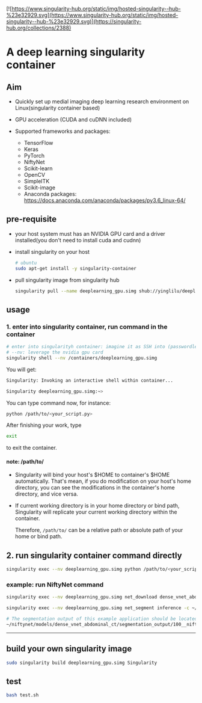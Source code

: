 
[![https://www.singularity-hub.org/static/img/hosted-singularity--hub-%23e32929.svg](https://www.singularity-hub.org/static/img/hosted-singularity--hub-%23e32929.svg)](https://singularity-hub.org/collections/2388)


# A deep learning singularity container

## Aim

- Quickly set up medial imaging deep learning research environment on Linux(singularity container based)
- GPU acceleration (CUDA and cuDNN included)
- Supported frameworks and packages:

    - TensorFlow
    - Keras
    - PyTorch
    - NiftyNet
    - Scikit-learn
    - OpenCV
    - SimpleITK
    - Scikit-image
    - Anaconda packages: https://docs.anaconda.com/anaconda/packages/py3.6_linux-64/


## pre-requisite

- your host system must has an NVIDIA GPU card and a driver installed(you don't need to install cuda and cudnn)

- install singularity on your host

    ```bash
    # ubuntu
    sudo apt-get install -y singularity-container
    ```

- pull singularity image from singularity hub

    ```bash
    singularity pull --name deeplearning_gpu.simg shub://yinglilu/deeplearning_gpu_singularity:1.0.0
    ```

## usage

### 1. enter into singularity container, run command in the container

```bash
# enter into singularityh container: imagine it as SSH into (passwordless) another machine
# --nv: leverage the nvidia gpu card
singularity shell --nv /containers/deeplearning_gpu.simg
```

You will get:

```bash
Singularity: Invoking an interactive shell within container...

Singularity deeplearning_gpu.simg:~>
```

You can type command now, for instance:

```bash
python /path/to/<your_script.py>
```

After finishing your work, type

```bash
exit
```

to exit the container.

#### note: /path/to/

- Singularity will bind your host's $HOME to container's $HOME automatically. That's mean, if you do modification on your host's home directory, you can see the modifications in the container's home directory, and vice versa.

- If current working directory is in your home directory or bind path, Singularity will replicate your current working directory within the container.

    Therefore, `/path/to/` can be a relative path or absolute path of your home or bind path.

## 2. run singularity container command directly

```bash
singularity exec --nv deeplearning_gpu.simg python /path/to/<your_script.py>
```

### example: run NiftyNet command

```bash
singularity exec --nv deeplearning_gpu.simg net_download dense_vnet_abdominal_ct_model_zoo

singularity exec --nv deeplearning_gpu.simg net_segment inference -c ~/niftynet/extensions/dense_vnet_abdominal_ct/config.ini

# The segmentation output of this example application should be located at
~/niftynet/models/dense_vnet_abdominal_ct/segmentation_output/100__niftynet_out.nii.gz
```

---
## build your own singularity image

```bash
sudo singularity build deeplearning_gpu.simg Singularity
```

## test 

```bash
bash test.sh
```
